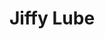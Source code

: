 ---
title: "Jiffy Lube"
url: /portland/jiffy-lube-southwest-beaverton-hillsdale-highway/
shop: Autowerkstatt
---